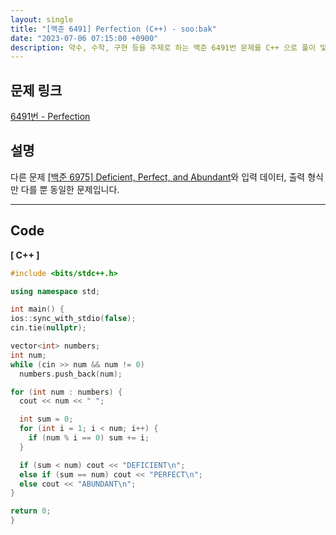 ```yaml
---
layout: single
title: "[백준 6491] Perfection (C++) - soo:bak"
date: "2023-07-06 07:15:00 +0900"
description: 약수, 수학, 구현 등을 주제로 하는 백준 6491번 문제를 C++ 으로 풀이 및 해설
---
```


## 문제 링크
  [6491번 - Perfection](https://www.acmicpc.net/problem/6491)

## 설명
다른 문제 [[백준 6975] Deficient, Perfect, and Abundant](https://soo-bak.github.io/algorithm/boj/DeficientPerfectAbundant-70/)와 입력 데이터, 출력 형식만 다를 뿐 동일한 문제입니다.<br>

- - -

## Code
<b>[ C++ ] </b>
<br>

  ```c++
#include <bits/stdc++.h>

using namespace std;

int main() {
  ios::sync_with_stdio(false);
  cin.tie(nullptr);

  vector<int> numbers;
  int num;
  while (cin >> num && num != 0)
    numbers.push_back(num);

  for (int num : numbers) {
    cout << num << " ";

    int sum = 0;
    for (int i = 1; i < num; i++) {
      if (num % i == 0) sum += i;
    }

    if (sum < num) cout << "DEFICIENT\n";
    else if (sum == num) cout << "PERFECT\n";
    else cout << "ABUNDANT\n";
  }

  return 0;
}
  ```
